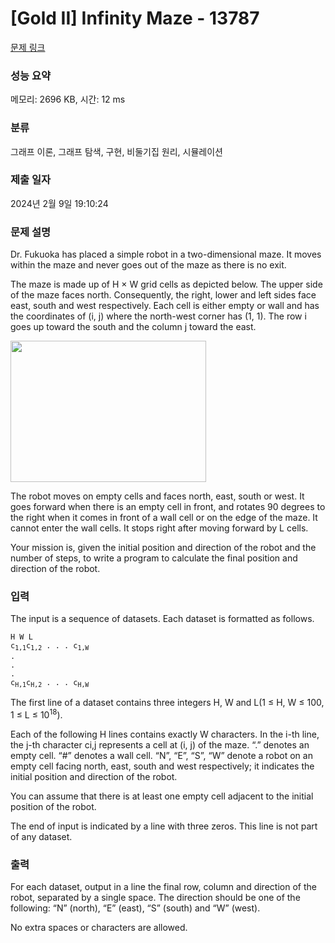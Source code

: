 # [Gold II] Infinity Maze - 13787 

[문제 링크](https://www.acmicpc.net/problem/13787) 

### 성능 요약

메모리: 2696 KB, 시간: 12 ms

### 분류

그래프 이론, 그래프 탐색, 구현, 비둘기집 원리, 시뮬레이션

### 제출 일자

2024년 2월 9일 19:10:24

### 문제 설명

<p>Dr. Fukuoka has placed a simple robot in a two-dimensional maze. It moves within the maze and never goes out of the maze as there is no exit.</p>

<p>The maze is made up of H × W grid cells as depicted below. The upper side of the maze faces north. Consequently, the right, lower and left sides face east, south and west respectively. Each cell is either empty or wall and has the coordinates of (i, j) where the north-west corner has (1, 1). The row i goes up toward the south and the column j toward the east. </p>

<p><img alt="" src="https://onlinejudgeimages.s3.amazonaws.com/problem/13787/%EC%8A%A4%ED%81%AC%EB%A6%B0%EC%83%B7%202016-12-26%20%EC%98%A4%ED%9B%84%204.02.58.png" style="height:226px; width:313px"></p>

<p>The robot moves on empty cells and faces north, east, south or west. It goes forward when there is an empty cell in front, and rotates 90 degrees to the right when it comes in front of a wall cell or on the edge of the maze. It cannot enter the wall cells. It stops right after moving forward by L cells.</p>

<p>Your mission is, given the initial position and direction of the robot and the number of steps, to write a program to calculate the final position and direction of the robot.</p>

### 입력 

 <p>The input is a sequence of datasets. Each dataset is formatted as follows.</p>

<pre><code>H W L
c<sub>1,1</sub>c<sub>1,2</sub> . . . c<sub>1,W
</sub>. 
. 
. 
c<sub>H,1</sub>c<sub>H,2</sub> . . . c<sub>H,W </sub></code></pre>

<p>The first line of a dataset contains three integers H, W and L(1 ≤ H, W ≤ 100, 1 ≤ L ≤ 10<sup>18</sup>).</p>

<p>Each of the following H lines contains exactly W characters. In the i-th line, the j-th character ci,j represents a cell at (i, j) of the maze. “.” denotes an empty cell. “#” denotes a wall cell. “N”, “E”, “S”, “W” denote a robot on an empty cell facing north, east, south and west respectively; it indicates the initial position and direction of the robot.</p>

<p>You can assume that there is at least one empty cell adjacent to the initial position of the robot.</p>

<p>The end of input is indicated by a line with three zeros. This line is not part of any dataset.</p>

### 출력 

 <p>For each dataset, output in a line the final row, column and direction of the robot, separated by a single space. The direction should be one of the following: “N” (north), “E” (east), “S” (south) and “W” (west).</p>

<p>No extra spaces or characters are allowed.</p>

